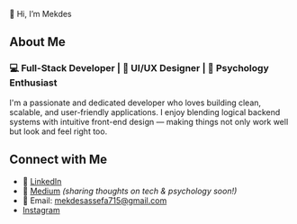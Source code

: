 

👋 Hi, I’m Mekdes



## About Me

### 💻 Full-Stack Developer | 🎨 UI/UX Designer | 🧠 Psychology Enthusiast

I'm a passionate and dedicated developer who loves building clean, scalable, and user-friendly applications. I enjoy blending logical backend systems with intuitive front-end design — making things not only work well but look and feel right too.

## Connect with Me

- 💼 [LinkedIn](https://www.linkedin.com/in/mekdes-assefa-44b94a31b/) 
- 🧠 [Medium](https://medium.com/@mekdesassefa715) *(sharing thoughts on tech & psychology soon!)*
- 💌 Email: mekdesassefa715@gmail.com
- [Instagram](https://www.instagram.com/)
